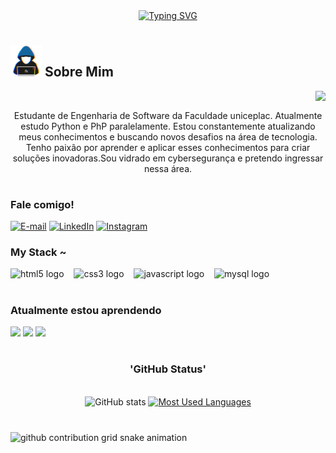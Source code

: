 <div align="center">
  <a href="https://git.io/typing-svg">
    <img src="https://readme-typing-svg.demolab.com?font=Fira+Code&weight=500&size=22&pause=1000&color=#FFFFF&center=true&vCenter=true&random=false&width=524&lines=%E2%8A%B9+Bem+vindo+ao+meu+perfil!+%CB%99%E1%B5%95%CB%99+%E2%8A%B9+" alt="Typing SVG">
  </a>
</div>

#
## <picture><img src = "https://github.com/MdAmiruddin/MdAmiruddin/blob/main/Assets/about_me.gif" width = 50px></picture> **Sobre Mim**
<picture> <img align="right" src="https://media.giphy.com/media/HW3T1wWW3z2Ff2cpXO/giphy.gif"></picture>
<br>

<p align="center">Estudante de Engenharia de Software da Faculdade uniceplac. Atualmente estudo Python e PhP paralelamente.
Estou constantemente atualizando meus conhecimentos e buscando novos desafios na área de tecnologia. Tenho paixão por aprender e aplicar esses conhecimentos para criar soluções inovadoras.Sou vidrado em cybersegurança e pretendo ingressar nessa área.
  
#

<img align="right" alt="" height="190px" src="./src/study.gif">

<h3 align="left">Fale comigo!</h3>

[![E-mail](https://img.shields.io/badge/-Email-000?style=for-the-badge&logo=microsoft-outlook&logoColor=FF00F6&color:FFF)](mailto:)
[![LinkedIn](https://img.shields.io/badge/-LinkedIn-000?style=for-the-badge&logo=linkedin&logoColor=FF00F6&color:FFF)](https://www.linkedin.com/in//)
[![Instagram](https://img.shields.io/badge/-Instagram-000?style=for-the-badge&logo=instagram&logoColor=FF00F6&color:FFF)](https://www.instagram.com//)


<h3 align="left">My Stack ~</h3>

<div align="left">
  <img src="https://cdn.jsdelivr.net/gh/devicons/devicon/icons/html5/html5-original.svg" height="25" alt="html5 logo"  />
  <img width="8" />
  <img src="https://cdn.jsdelivr.net/gh/devicons/devicon/icons/css3/css3-original.svg" height="25" alt="css3 logo"  />
  <img width="8" />
  <img src="https://cdn.jsdelivr.net/gh/devicons/devicon/icons/javascript/javascript-plain.svg" height="25" alt="javascript logo"  />
  <img width="8" />
  <img src="https://cdn.jsdelivr.net/gh/devicons/devicon/icons/mysql/mysql-original.svg" height="25" alt="mysql logo"  />
  <img width="8" />

#  

 <h3 align="left"> Atualmente estou aprendendo </h3>
 <img src="https://cdn.jsdelivr.net/gh/devicons/devicon@latest/icons/python/python-original.svg" height="25" /> <img src="https://cdn.jsdelivr.net/gh/devicons/devicon@latest/icons/cakephp/cakephp-original.svg" height="25" />  <img src="https://cdn.jsdelivr.net/gh/devicons/devicon@latest/icons/php/php-original.svg" height="25" />
          
          
#


<div style="text-align: center;" align="center">
  <h3>'GitHub Status'</h3>
  <br>
  <img src="https://github-readme-stats-git-masterrstaa-rickstaa.vercel.app/api?username=Melopjl&hide_title=true&show_icons=true&include_all_commits=false&count_private=true&line_height=25&hide=issues&bg_color=000&title_color=FF00F6&text_color=FFF&border_radius=3&border_color=36123c&icon_color=00FF00&theme=jolly" alt="GitHub stats">

  <a href="https://github.com/Melopjl/github-readme-stats">
    <img src="https://github-readme-stats-git-masterrstaa-rickstaa.vercel.app/api/top-langs/?username=Melopjl&line_height=10&card_width=290&layout=compact&hide_title=false&count_private=true&langs_count=4&show_icons=true&title_color=FF00F6&hide=html,css&bg_color=000&text_color=8B8B8B&border_radius=3&border_color=FF00F6&count_private=true" alt="Most Used Languages">
  </a>
</div>


#

<picture align="center">
  <source media="(prefers-color-scheme: dark)" srcset="https://raw.githubusercontent.com/mari4souza/Melopjl/output/github-contribution-grid-snake-dark.svg">
  <source media="(prefers-color-scheme: light)" srcset="https://raw.githubusercontent.com/mari4souza/Melopjl/output/github-contribution-grid-snake-dark.svg">
  <img align="center" alt="github contribution grid snake animation" src="https://raw.githubusercontent.com/Melopjl/mari4souza/output/github-contribution-grid-snake.svg">
</picture>
